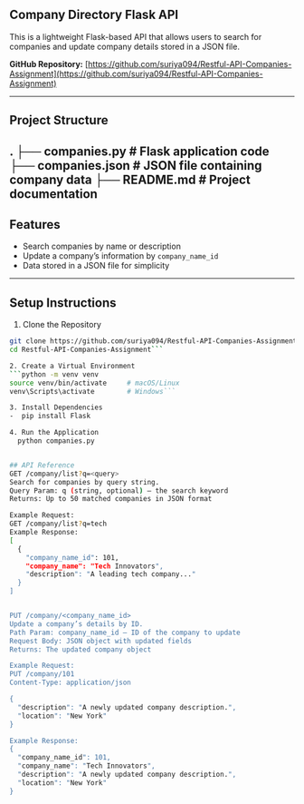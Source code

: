 ## Company Directory Flask API

This is a lightweight Flask-based API that allows users to search for companies and update company details stored in a JSON file.

**GitHub Repository:** [https://github.com/suriya094/Restful-API-Companies-Assignment](https://github.com/suriya094/Restful-API-Companies-Assignment)

---

## Project Structure

. ├── companies.py # Flask application code ├── companies.json # JSON file containing company data ├── README.md # Project documentation
---

## Features
- Search companies by name or description
- Update a company’s information by `company_name_id`
- Data stored in a JSON file for simplicity
---

## Setup Instructions
1. Clone the Repository

```bash
git clone https://github.com/suriya094/Restful-API-Companies-Assignment.git
cd Restful-API-Companies-Assignment```

2. Create a Virtual Environment
```python -m venv venv
source venv/bin/activate     # macOS/Linux
venv\Scripts\activate        # Windows```

3. Install Dependencies
-  pip install Flask

4. Run the Application
  python companies.py


## API Reference
GET /company/list?q=<query>
Search for companies by query string.
Query Param: q (string, optional) — the search keyword
Returns: Up to 50 matched companies in JSON format

Example Request:
GET /company/list?q=tech
Example Response:
[
  {
    "company_name_id": 101,
    "company_name": "Tech Innovators",
    "description": "A leading tech company..."
  }
]


PUT /company/<company_name_id>
Update a company’s details by ID.
Path Param: company_name_id — ID of the company to update
Request Body: JSON object with updated fields
Returns: The updated company object

Example Request:
PUT /company/101
Content-Type: application/json

{
  "description": "A newly updated company description.",
  "location": "New York"
}

Example Response:
{
  "company_name_id": 101,
  "company_name": "Tech Innovators",
  "description": "A newly updated company description.",
  "location": "New York"
}
